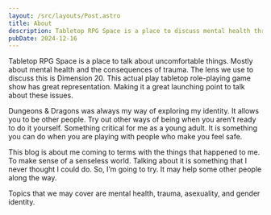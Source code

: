 ```yaml
---
layout: /src/layouts/Post.astro
title: About
description: Tabletop RPG Space is a place to discuss mental health through the lens of Dimension 20.
pubDate: 2024-12-16
---
```


Tabletop RPG Space is a place to talk about uncomfortable things. Mostly about mental health and the consequences of trauma. The lens we use to discuss this is Dimension 20. This actual play tabletop role-playing game show has great representation. Making it a great launching point to talk about these issues.

Dungeons & Dragons was always my way of exploring my identity. It allows you to be other people. Try out other ways of being when you aren’t ready to do it yourself. Something critical for me as a young adult. It is something you can do when you are playing with people who make you feel safe.

This blog is about me coming to terms with the things that happened to me. To make sense of a senseless world. Talking about it is something that I never thought I could do. So, I’m going to try. It may help some other people along the way.

Topics that we may cover are mental health, trauma, asexuality, and gender identity.
